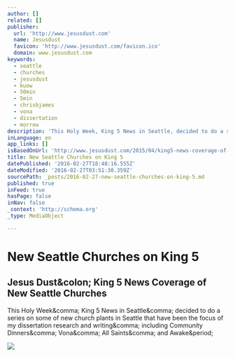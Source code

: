 ```yaml
---
author: []
related: []
publisher:
  url: 'http://www.jesusdust.com'
  name: Jesusdust
  favicon: 'http://www.jesusdust.com/favicon.ico'
  domain: www.jesusdust.com
keywords:
  - seattle
  - churches
  - jesusdust
  - kuow
  - 50min
  - 5min
  - chrisbjames
  - vona
  - dissertation
  - morrow
description: 'This Holy Week, King 5 News in Seattle, decided to do a series on some of new church plants in Seattle that have been the focus of my dissertation research and writing, including Community Dinners, Vona, All Saints, and Awake.'
inLanguage: en
app_links: []
isBasedOnUrl: 'http://www.jesusdust.com/2015/04/king5-news-coverage-of-new-seattle.html?m=1'
title: New Seattle Churches on King 5
datePublished: '2016-02-27T18:48:16.555Z'
dateModified: '2016-02-27T03:51:30.359Z'
sourcePath: _posts/2016-02-27-new-seattle-churches-on-king-5.md
published: true
inFeed: true
hasPage: false
inNav: false
_context: 'http://schema.org'
_type: MediaObject

---
```

# New Seattle Churches on King 5

<article style=""><h1>Jesus Dust&amp;colon; King 5 News Coverage of New Seattle Churches</h1><p>This Holy Week&amp;comma; King 5 News in Seattle&amp;comma; decided to do a series on some of new church plants in Seattle that have been the focus of my dissertation research and writing&amp;comma; including Community Dinners&amp;comma; Vona&amp;comma; All Saints&amp;comma; and Awake&amp;period;</p><img src="http://2.bp.blogspot.com/-BCIp0ApPYb4/VR1IKQhSCuI/AAAAAAAAEeQ/oIGVZzLQxYM/s1600/Screen%2BShot%2B2015-04-02%2Bat%2B8.45.50%2BAM.png" /></article>
